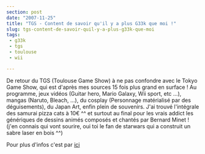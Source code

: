 ```yaml
---
section: post
date: "2007-11-25"
title: "TGS - Content de savoir qu'il y a plus G33k que moi !"
slug: tgs-content-de-savoir-quil-y-a-plus-g33k-que-moi
tags:
 - g33k
 - tgs
 - toulouse
 - wii

---
```


De retour du TGS (Toulouse Game Show) à ne pas confondre avec le Tokyo Game Show, qui est d'après mes sources 15 fois plus grand en surface ! Au programme, jeux vidéos (Guitar hero, Mario Galaxy, Wii sport, etc ...), mangas (Naruto, Bleach, ...), du cosplay (Personnage matérialisé par des déguisements), du Japan Art, enfin plein de souvenirs.
J'ai trouvé l'intégrale des samurai pizza cats à 10€ ^^ et surtout au final pour les vrais addict les génériques de dessins animés composés et chantés par Bernard Minet ! (j'en connais qui vont sourire, oui toi le fan de starwars qui a construit un sabre laser en bois ^^)

Pour plus d'infos c'est par [ici](http://www.toulouse-game-show.fr/)

